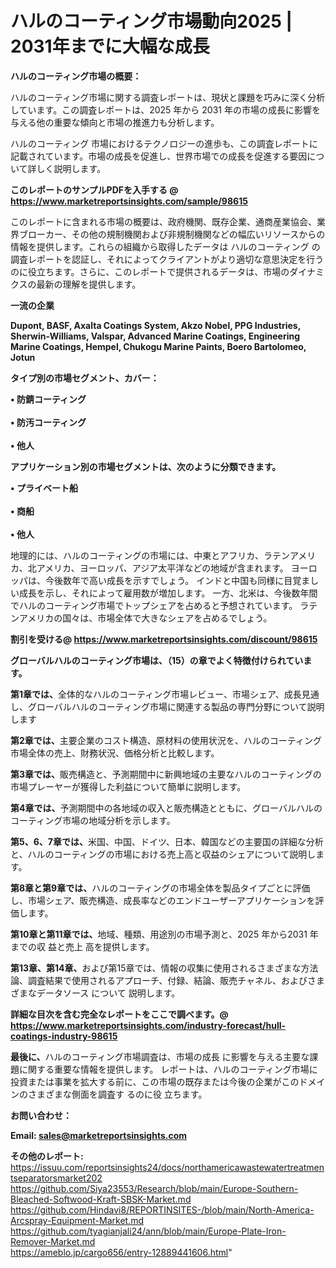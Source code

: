 # ハルのコーティング市場動向2025 | 2031年までに大幅な成長

<strong><b>ハルのコーティング市場の概要：</b></strong>

ハルのコーティング市場に関する調査レポートは、現状と課題を巧みに深く分析しています。この調査レポートは、2025 年から 2031 年の市場の成長に影響を与える他の重要な傾向と市場の推進力も分析します。

ハルのコーティング 市場におけるテクノロジーの進歩も、この調査レポートに記載されています。市場の成長を促進し、世界市場での成長を促進する要因について詳しく説明します。

<strong>このレポートのサンプルPDFを入手する @ <a href=https://www.marketreportsinsights.com/sample/98615>https://www.marketreportsinsights.com/sample/98615</a></strong>

このレポートに含まれる市場の概要は、政府機関、既存企業、通商産業協会、業界ブローカー、その他の規制機関および非規制機関などの幅広いリソースからの情報を提供します。これらの組織から取得したデータは ハルのコーティング の調査レポートを認証し、それによってクライアントがより適切な意思決定を行うのに役立ちます。さらに、このレポートで提供されるデータは、市場のダイナミクスの最新の理解を提供します。

<strong>一流の企業</strong>

<strong><b>Dupont, BASF, Axalta Coatings System, Akzo Nobel, PPG Industries, Sherwin-Williams, Valspar, Advanced Marine Coatings, Engineering Marine Coatings, Hempel, Chukogu Marine Paints, Boero Bartolomeo, Jotun</b></strong>

<strong><b>タイプ別の市場セグメント、カバー：</b></strong>

<strong>• 防錆コーティング<br><br>• 防汚コーティング<br><br>• 他人</strong>

<strong><b>アプリケーション別の市場セグメントは、次のように分類できます。</b></strong>

<strong>• プライベート船<br><br>• 商船<br><br>• 他人</strong>

 地理的には、ハルのコーティングの市場には、中東とアフリカ、ラテンアメリカ、北アメリカ、ヨーロッパ、アジア太平洋などの地域が含まれます。 ヨーロッパは、今後数年で高い成長を示すでしょう。 インドと中国も同様に目覚ましい成長を示し、それによって雇用数が増加します。 一方、北米は、今後数年間でハルのコーティング市場でトップシェアを占めると予想されています。 ラテンアメリカの国々は、市場全体で大きなシェアを占めるでしょう。

<strong>割引を受ける@ <a href=https://www.marketreportsinsights.com/discount/98615>https://www.marketreportsinsights.com/discount/98615</a></strong>

<strong><b>グローバルハルのコーティング市場は、（15）の章でよく特徴付けられています。</b></strong>

<strong><b>第</b></strong><strong><b>1章では、</b></strong>全体的なハルのコーティング市場レビュー、市場シェア、成長見通し、グローバルハルのコーティング市場に関連する製品の専門分野について説明します

<strong><b>第2章では、</b></strong>主要企業のコスト構造、原材料の使用状況を、ハルのコーティング市場全体の売上、財務状況、価格分析と比較します。

<strong><b>第3章では、</b></strong>販売構造と、予測期間中に新興地域の主要なハルのコーティングの市場プレーヤーが獲得した利益について簡単に説明します。

<strong><b>第4章では、</b></strong>予測期間中の各地域の収入と販売構造とともに、グローバルハルのコーティング市場の地域分析を示します。

<strong><b>第5、6、7章では、</b></strong>米国、中国、ドイツ、日本、韓国などの主要国の詳細な分析と、ハルのコーティングの市場における売上高と収益のシェアについて説明します。

<strong><b>第8章と第9章では、</b></strong>ハルのコーティングの市場全体を製品タイプごとに評価し、市場シェア、販売構造、成長率などのエンドユーザーアプリケーションを評価します。

<strong><b>第10章と第11章では、</b></strong>地域、種類、用途別の市場予測と、2025 年から2031 年までの収 益と売上 高を提供します。

<strong><b>第13章、第14章、</b></strong>および第15章では、情報の収集に使用されるさまざまな方法論、調査結果で使用されるアプローチ、付録、結論、販売チャネル、およびさまざまなデータソース について 説明します。

<strong>詳細な目次を含む完全なレポートをここで調べます。@ <a href=https://www.marketreportsinsights.com/industry-forecast/hull-coatings-industry-98615>https://www.marketreportsinsights.com/industry-forecast/hull-coatings-industry-98615</a></strong>

<strong><b>最後に、</b></strong>ハルのコーティング市場調査は、市場の成長 に影響を</a>与える主要な課題に関する重要な情報を提供します。 レポートは、ハルのコーティング市場に投資または事業を拡大する前に、この市場の既存または今後の企業がこのドメインのさまざまな側面を調査す るのに役 立ちます。

<strong><b>お問い合わせ：</b></strong>

<strong>Email: </strong><a href=mailto:sales@marketreportsinsights.com><strong>sales@marketreportsinsights.com</strong></a>

<strong>その他のレポート:</strong>
<br>
<a href=https://issuu.com/reportsinsights24/docs/northamericawastewatertreatmentseparatorsmarket202>https://issuu.com/reportsinsights24/docs/northamericawastewatertreatmentseparatorsmarket202</a>
<br>
<a href=https://github.com/Siya23553/Research/blob/main/Europe-Southern-Bleached-Softwood-Kraft-SBSK-Market.md>https://github.com/Siya23553/Research/blob/main/Europe-Southern-Bleached-Softwood-Kraft-SBSK-Market.md</a>
<br>
<a href=https://github.com/Hindavi8/REPORTINSITES-/blob/main/North-America-Arcspray-Equipment-Market.md>https://github.com/Hindavi8/REPORTINSITES-/blob/main/North-America-Arcspray-Equipment-Market.md</a>
<br>
<a href=https://github.com/tyagianjali24/ann/blob/main/Europe-Plate-Iron-Remover-Market.md>https://github.com/tyagianjali24/ann/blob/main/Europe-Plate-Iron-Remover-Market.md</a>
<br>
<a href=https://ameblo.jp/cargo656/entry-12889441606.html>https://ameblo.jp/cargo656/entry-12889441606.html</a>"
